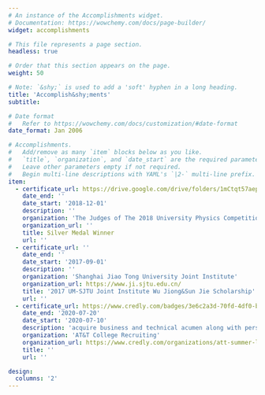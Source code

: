 ```yaml
---
# An instance of the Accomplishments widget.
# Documentation: https://wowchemy.com/docs/page-builder/
widget: accomplishments

# This file represents a page section.
headless: true

# Order that this section appears on the page.
weight: 50

# Note: `&shy;` is used to add a 'soft' hyphen in a long heading.
title: 'Accomplish&shy;ments'
subtitle:

# Date format
#   Refer to https://wowchemy.com/docs/customization/#date-format
date_format: Jan 2006

# Accomplishments.
#   Add/remove as many `item` blocks below as you like.
#   `title`, `organization`, and `date_start` are the required parameters.
#   Leave other parameters empty if not required.
#   Begin multi-line descriptions with YAML's `|2-` multi-line prefix.
item:
  - certificate_url: https://drive.google.com/drive/folders/1mCtqt57aepU82ashsgVGUVNLVxACM-17
    date_end: ''
    date_start: '2018-12-01'
    description: ''
    organization: 'The Judges of The 2018 University Physics Competition'
    organization_url: ''
    title: Silver Medal Winner
    url: ''
  - certificate_url: ''
    date_end: ''
    date_start: '2017-09-01'
    description: ''
    organization: 'Shanghai Jiao Tong University Joint Institute'
    organization_url: https://www.ji.sjtu.edu.cn/
    title: '2017 UM-SJTU Joint Institute Wu Jiong&Sun Jie Scholarship'
    url: ''
  - certificate_url: https://www.credly.com/badges/3e6c2a3d-70fd-4df0-b5c7-1c4b909b4a68
    date_end: '2020-07-20'
    date_start: '2020-07-10'
    description: 'acquire business and technical acumen along with personal growth and professional development'
    organization: 'AT&T College Recruiting'
    organization_url: https://www.credly.com/organizations/att-summer-learning-academy/badges
    title: ''
    url: ''

design:
  columns: '2'
---
```

